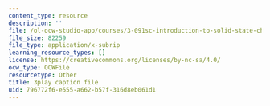 ```yaml
---
content_type: resource
description: ''
file: /ol-ocw-studio-app/courses/3-091sc-introduction-to-solid-state-chemistry-fall-2010/796772f6e555a662b57f316d8eb061d1_j7EBObU5Tjk.srt
file_size: 82259
file_type: application/x-subrip
learning_resource_types: []
license: https://creativecommons.org/licenses/by-nc-sa/4.0/
ocw_type: OCWFile
resourcetype: Other
title: 3play caption file
uid: 796772f6-e555-a662-b57f-316d8eb061d1
---
```

